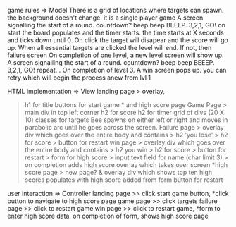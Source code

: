 game rules => Model
There is a grid of locations where targets can spawn. the background doesn't change. 
it is a single player game
A screen signalling the start of a round. countdown? beep beep BEEEP. 3,2,1, GO!
on start the board populates and the timer starts.
the time starts at X seconds and ticks down until 0.
On click the target will disapear and the score will go up.
When all essential targets are clicked the level will end. If not, then failure screen
On completion of one level, a new level screen will show up. 
A screen signalling the start of a round. countdown? beep beep BEEEP. 3,2,1, GO!
repeat...
On completion of level 3. A win screen pops up. you can retry which will begin the process anew from lvl 1


HTML implementation => View
landing page > overlay,
  > h1 for title
  >buttons for start game * and high score page
Game Page > main
 > div in top left corner
  > h2 for score
  > h2 for timer
 > grid of divs (20 X 10)
  > classes for targets
  > Bee spawns on either left or right and moves in parabolic arc until he goes across the screen.
Failure page > overlay
  > div which goes over the entire body and contains
    > h2 'you lose'
    > h2 for score 
    > button for restart
win page > overlay
  > div which goes over the entire body and contains
    > h2 you win
    > h2 for score
    > button for restart
    > form for high score 
     > input text field for name (char limit 3)
     > on completion adds high score overlay which takes over screen
*high score page >  new page? & overlay
  > div which shows top ten high scores 
   > populates with high score added from form 
   > button for restart



user interaction => Controller
landing page >> click start game button, *click button to navigate to high score page
game page >> click targets
failure page >> click to restart game
win page >> click to restart game, *form to enter high score data. on completion of form, shows high score page

